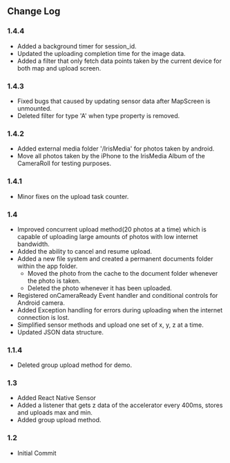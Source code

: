 ## Change Log

### 1.4.4

- Added a background timer for session_id.
- Updated the uploading completion time for the image data.
- Added a filter that only fetch data points taken by the current device for both map and upload screen.

### 1.4.3

- Fixed bugs that caused by updating sensor data after MapScreen is unmounted.
- Deleted filter for type 'A' when type property is removed.

### 1.4.2

- Added external media folder '/IrisMedia' for photos taken by android.
- Move all photos taken by the iPhone to the IrisMedia Album of the CameraRoll for testing purposes.

### 1.4.1

- Minor fixes on the upload task counter.

### 1.4

- Improved concurrent upload method(20 photos at a time) which is capable of uploading large amounts of photos with low internet bandwidth.
- Added the ability to cancel and resume upload.
- Added a new file system and created a permanent documents folder within the app folder.
  - Moved the photo from the cache to the document folder whenever the photo is taken.
  - Deleted the photo whenever it has been uploaded.
- Registered onCameraReady Event handler and conditional controls for Android camera.
- Added Exception handling for errors during uploading when the internet connection is lost.
- Simplified sensor methods and upload one set of x, y, z at a time.
- Updated JSON data structure.

### 1.1.4

- Deleted group upload method for demo.

### 1.3

- Added React Native Sensor
- Added a listener that gets z data of the accelerator every 400ms, stores and uploads max and min.
- Added group upload method.

### 1.2

- Initial Commit
